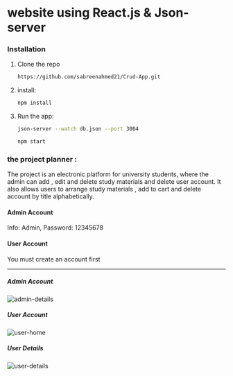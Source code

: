 <h1>website using React.js & Json-server</h1>


### Installation

1. Clone the repo
   ```sh
   https://github.com/sabreenahmed21/Crud-App.git
   ```
2. install:
   ```sh
   npm install
   ```
3. Run the app:
   ```sh
   json-server --watch db.json --port 3004
   ```
   ```sh
   npm start
   ```
<h3>the project planner :</h3>
 <p> 
    The project is an electronic platform for university students, where the admin can add , edit and delete study materials and delete  user account. It also allows users to arrange study materials , add to cart and delete account
     by title alphabetically.
 </p>
<h4>Admin Account</h4>
<p>Info: Admin, Password: 12345678</p>

<h4>User Account </h4>
<p>You must create an account first</p>
<hr/>
<h5>Admin Account</h5>

![admin-details](https://github.com/sabreenahmed21/Crud-App/assets/117122016/516631de-b17b-47b8-81f2-564d85c731ca)

<h5>User Account</h5>

![user-home](https://github.com/sabreenahmed21/Crud-App/assets/117122016/ad0b6d49-f6f6-4cc6-a846-0c3d9601925d)

<h5>User Details</h5>

![user-details](https://github.com/sabreenahmed21/Crud-App/assets/117122016/f525e122-b958-49db-88f6-58a261f0a783)


